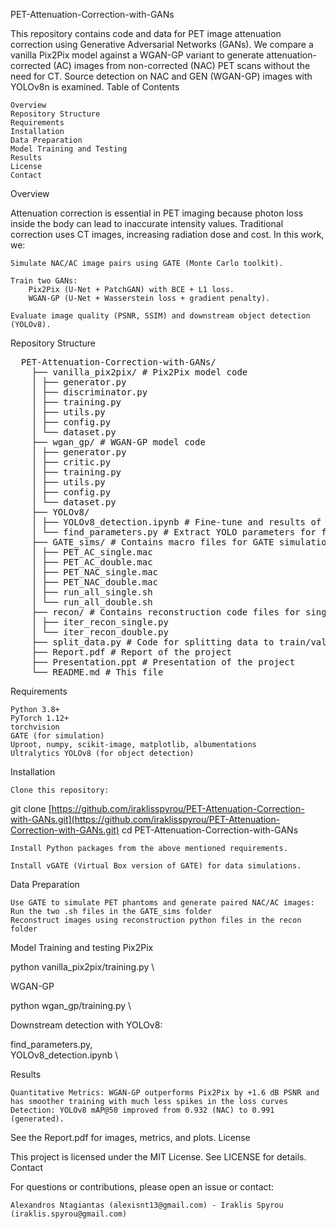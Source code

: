 PET-Attenuation-Correction-with-GANs

This repository contains code and data for PET image attenuation correction using Generative Adversarial Networks (GANs). We compare a vanilla Pix2Pix model against a WGAN-GP variant to generate attenuation-corrected (AC) images from non-corrected (NAC) PET scans without the need for CT. Source detection on NAC and GEN (WGAN-GP) images with YOLOv8n is examined.
Table of Contents

    Overview
    Repository Structure
    Requirements
    Installation
    Data Preparation
    Model Training and Testing
    Results
    License
    Contact

Overview

Attenuation correction is essential in PET imaging because photon loss inside the body can lead to inaccurate intensity values. Traditional correction uses CT images, increasing radiation dose and cost. In this work, we:

    Simulate NAC/AC image pairs using GATE (Monte Carlo toolkit).

    Train two GANs:
        Pix2Pix (U-Net + PatchGAN) with BCE + L1 loss.
        WGAN-GP (U-Net + Wasserstein loss + gradient penalty).

    Evaluate image quality (PSNR, SSIM) and downstream object detection (YOLOv8).

Repository Structure

<pre>  PET-Attenuation-Correction-with-GANs/ 
    ├── vanilla_pix2pix/ # Pix2Pix model code 
    │ ├── generator.py 
    │ ├── discriminator.py 
    │ ├── training.py 
    │ ├── utils.py 
    │ ├── config.py 
    │ └── dataset.py 
    ├── wgan_gp/ # WGAN-GP model code 
    │ ├── generator.py 
    │ ├── critic.py 
    │ ├── training.py 
    │ ├── utils.py 
    │ ├── config.py 
    │ └── dataset.py 
    ├── YOLOv8/ 
    │ ├── YOLOv8_detection.ipynb # Fine-tune and results of source detection with YOLOv8 
    │ └── find_parameters.py # Extract YOLO parameters for fine tuning 
    ├── GATE_sims/ # Contains macro files for GATE simulations and .shell files for automation 
    │ ├── PET_AC_single.mac 
    │ ├── PET_AC_double.mac 
    │ ├── PET_NAC_single.mac 
    │ ├── PET_NAC_double.mac 
    │ ├── run_all_single.sh 
    │ └── run_all_double.sh 
    ├── recon/ # Contains reconstruction code files for single and double sources 
    │ ├── iter_recon_single.py 
    │ └── iter_recon_double.py 
    ├── split_data.py # Code for splitting data to train/val/test 
    ├── Report.pdf # Report of the project 
    ├── Presentation.ppt # Presentation of the project 
    └── README.md # This file  </pre>

Requirements

    Python 3.8+
    PyTorch 1.12+
    torchvision
    GATE (for simulation)
    Uproot, numpy, scikit-image, matplotlib, albumentations
    Ultralytics YOLOv8 (for object detection)

Installation

    Clone this repository:

git clone [https://github.com/iraklisspyrou/PET-Attenuation-Correction-with-GANs.git](https://github.com/iraklisspyrou/PET-Attenuation-Correction-with-GANs.git)
cd PET-Attenuation-Correction-with-GANs

    Install Python packages from the above mentioned requirements.

    Install vGATE (Virtual Box version of GATE) for data simulations.

Data Preparation

    Use GATE to simulate PET phantoms and generate paired NAC/AC images: Run the two .sh files in the GATE_sims folder
    Reconstruct images using reconstruction python files in the recon folder

Model Training and testing
Pix2Pix

python vanilla_pix2pix/training.py \

WGAN-GP

python wgan_gp/training.py \

Downstream detection with YOLOv8:

find_parameters.py, \
YOLOv8_detection.ipynb \

Results

    Quantitative Metrics: WGAN-GP outperforms Pix2Pix by +1.6 dB PSNR and has smoother training with much less spikes in the loss curves
    Detection: YOLOv8 mAP@50 improved from 0.932 (NAC) to 0.991 (generated).

See the Report.pdf for images, metrics, and plots.
License

This project is licensed under the MIT License. See LICENSE for details.
Contact

For questions or contributions, please open an issue or contact:

    Alexandros Ntagiantas (alexisnt13@gmail.com) - Iraklis Spyrou (iraklis.spyrou@gmail.com)
